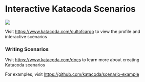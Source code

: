 # Interactive Katacoda Scenarios

[![](http://shields.katacoda.com/katacoda/cultofcargo/count.svg)](https://www.katacoda.com/cultofcargo "Get your profile on Katacoda.com")

Visit https://www.katacoda.com/cultofcargo to view the profile and interactive scenarios

### Writing Scenarios
Visit https://www.katacoda.com/docs to learn more about creating Katacoda scenarios

For examples, visit https://github.com/katacoda/scenario-example
